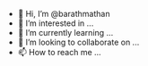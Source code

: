 - 👋 Hi, I’m @barathmathan
- 👀 I’m interested in ...
- 🌱 I’m currently learning ...
- 💞️ I’m looking to collaborate on ...
- 📫 How to reach me ...

<!---
barathmathan/barathmathan is a ✨ special ✨ repository because its `README.md` (this file) appears on your GitHub profile.
You can click the Preview link to take a look at your changes.
--->
